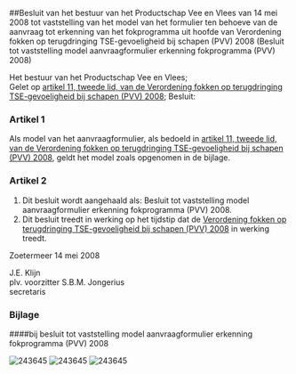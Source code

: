 <meta http-equiv='Content-Type' content='text/html; charset=utf-8' />

##Besluit van het bestuur van het Productschap Vee en Vlees van 14 mei 2008 tot vaststelling van het model van het formulier ten behoeve van de aanvraag tot erkenning van het fokprogramma uit hoofde van Verordening fokken op terugdringing TSE-gevoeligheid bij schapen (PVV) 2008 (Besluit tot vaststelling model aanvraagformulier erkenning fokprogramma (PVV) 2008)

Het bestuur van het Productschap Vee en Vlees;  
Gelet op [artikel 11, tweede lid, van de Verordening fokken op terugdringing TSE-gevoeligheid bij schapen (PVV) 2008](../../../../../../../../../../pbo/verordening/fokken/op/terugdringing/tse-gevoeligheid/bij/schapen/(pvv)/etc/BWBR0024314/README.md);
Besluit:    

### Artikel  1  

Als model van het aanvraagformulier, als bedoeld in [artikel 11, tweede lid, van de Verordening fokken op terugdringing TSE-gevoeligheid bij schapen (PVV) 2008](../../../../../../../../../../pbo/verordening/fokken/op/terugdringing/tse-gevoeligheid/bij/schapen/(pvv)/etc/BWBR0024314/README.md), geldt het model zoals opgenomen in de bijlage.  

### Artikel  2  

1.  Dit besluit wordt aangehaald als: Besluit tot vaststelling model aanvraagformulier erkenning fokprogramma (PVV) 2008.   
2.  Dit besluit treedt in werking op het tijdstip dat de [Verordening fokken op terugdringing TSE-gevoeligheid bij schapen (PVV) 2008](../../../../../../../../../../pbo/verordening/fokken/op/terugdringing/tse-gevoeligheid/bij/schapen/(pvv)/etc/BWBR0024314/README.md) in werking treedt.   

Zoetermeer 
14 mei 2008   

J.E. Klijn  
plv. voorzitter 
S.B.M. Jongerius  
secretaris   

### Bijlage  

####bij besluit tot vaststelling model aanvraagformulier erkenning fokprogramma (PVV) 2008

![243645](http://wetten.overheid.nl/Illustration/243645)
![243645](http://wetten.overheid.nl/Illustration/243645)
![243645](http://wetten.overheid.nl/Illustration/243645)

